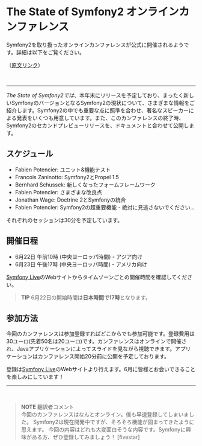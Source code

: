 The State of Symfony2 オンラインカンファレンス
==========================================

Symfony2を取り扱ったオンラインカンファレンスが公式に開催されるようです。詳細は以下をご覧ください。

（[原文リンク](http://www.symfony-project.org/blog/2010/05/31/the-state-of-symfony-2-online-conference)）

<br />
<hr />


*The State of Symfony2では*、本年末にリリースを予定しており、まったく新しいSymfonyのバージョンとなるSymfony2の現状について、さまざまな情報をご紹介します。Symfony2の中でも重要な点に照準を合わせ、著名なスピーカーによる発表をいくつも用意しています。また、このカンファレンスの終了時、Symfony2のセカンドプレビューリリースを、ドキュメントと合わせて公開します。

スケジュール
--------------

* Fabien Potencier: ユニット&amp;機能テスト
* Francois Zaninotto: Symfony2とPropel 1.5
* Bernhard Schussek: 新しくなったフォームフレームワーク
* Fabien Potencier: さまざまな改良点
* Jonathan Wage: Doctrine 2とSymfonyの統合
* Fabien Potencier: Symfony2の超重要機能 - 絶対に見逃さないでください...

それぞれのセッションは30分を予定しています。

開催日程
----------

* 6月22日 午前10時 (中央ヨーロッパ時間) - アジア向け
* 6月23日 午後17時 (中央ヨーロッパ時間) - アメリカ向け

[Symfony Live](http://www.symfony-live.com/)のWebサイトからタイムゾーンごとの開催時間を確認してください。

> **TIP**
> 6月22日の開始時間は**日本時間で17時**となります。

参加方法
---------

今回のカンファレンスは参加登録すればどこからでも参加可能です。登録費用は30ユーロ(先着50名は20ユーロ)です。カンファレンスはオンラインで開催され、Javaアプリケーションによってスライドを見ながら視聴できます。アプリケーションはカンファレンス開始20分前に公開を予定しております。

登録は[Symfony Live](http://www.symfony-live.com/)のWebサイトより行えます。6月に皆様とお会いできることを楽しみにしています！


<hr />
<br />

> **NOTE**
> 翻訳者コメント<br />
> 今回のカンファレンスはなんとオンライン。僕も早速登録してしまいました。
> Symfony2は現在開発中ですが、そろそろ機能が固まってきたように思えます。
> 今回の内容はどれも大変面白そうな内容です。Symfonyに興味がある方、ぜひ登録してみましょう！
> [fivestar]
